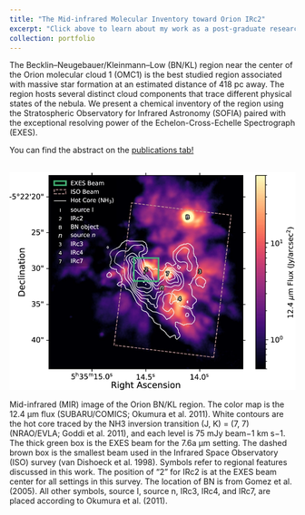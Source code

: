 ```yaml
---
title: "The Mid-infrared Molecular Inventory toward Orion IRc2"
excerpt: "Click above to learn about my work as a post-graduate research at NASA Ames <br/><img src='/images/orion.webp'>"
collection: portfolio
---
```

The Becklin–Neugebauer/Kleinmann–Low (BN/KL) region near the center of the Orion molecular cloud 1 (OMC1) is the best studied region associated with massive star formation at an estimated distance of 418 pc away. The region hosts several distinct cloud components that trace different physical states of the nebula. We present a chemical inventory of the region using the Stratospheric Observatory for Infrared Astronomy (SOFIA) paired with the exceptional resolving power of the Echelon-Cross-Echelle Spectrograph (EXES).

You can find the abstract on the [publications tab!](../../publications/)

<br/><img src='/files/sofia.webp'>

Mid-infrared (MIR) image of the Orion BN/KL region. The color map is the 12.4 μm flux (SUBARU/COMICS; Okumura et al. 2011). White contours are the hot core traced by the NH3 inversion transition (J, K) = (7, 7) (NRAO/EVLA; Goddi et al. 2011), and each level is 75 mJy beam−1 km s−1. The thick green box is the EXES beam for the 7.6a μm setting. The dashed brown box is the smallest beam used in the Infrared Space Observatory (ISO) survey (van Dishoeck et al. 1998). Symbols refer to regional features discussed in this work. The position of “2” for IRc2 is at the EXES beam center for all settings in this survey. The location of BN is from Gomez et al. (2005). All other symbols, source I, source n, IRc3, IRc4, and IRc7, are placed according to Okumura et al. (2011).